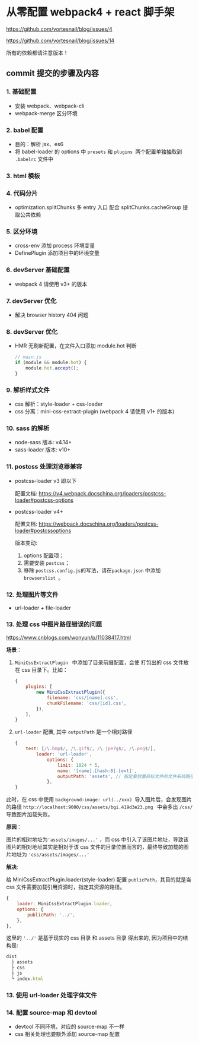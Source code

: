 # 从零配置 webpack4 + react 脚手架

https://github.com/vortesnail/blog/issues/4

https://github.com/vortesnail/blog/issues/14

所有的依赖都请注意版本！

## commit 提交的步骤及内容

### 1. 基础配置

-   安装 webpack、webpack-cli
-   webpack-merge 区分环境

### 2. babel 配置

-   目的：解析 jsx、es6
-   将 babel-loader 的 options 中 `presets` 和 `plugins `两个配置单独抽取到 `.babelrc` 文件中

### 3. html 模板

### 4. 代码分片

-   optimization.splitChunks
    多 entry 入口 配合 splitChunks.cacheGroup 提取公共依赖

### 5. 区分环境

-   cross-env 添加 process 环境变量
-   DefinePlugin 添加项目中的环境变量

### 6. devServer 基础配置

-   webpack 4 请使用 v3+ 的版本

### 7. devServer 优化

-   解决 browser history 404 问题

### 8. devServer 优化

-   HMR 无刷新配置，在文件入口添加 module.hot 判断

    ```js
    // main.js
    if (module && module.hot) {
        module.hot.accept();
    }
    ```

### 9. 解析样式文件

-   css 解析：style-loader + css-loader
-   css 分离：mini-css-extract-plugin (webpack 4 请使用 v1+ 的版本)

### 10. sass 的解析

-   node-sass 版本: v4.14+
-   sass-loader 版本: v10+

### 11. postcss 处理浏览器兼容

-   postcss-loader v3 即以下

    配置文档: https://v4.webpack.docschina.org/loaders/postcss-loader#postcss-options

-   postcss-loader v4+

    配置文档: https://webpack.docschina.org/loaders/postcss-loader#postcssoptions

    版本变动:

    1. options 配置项；
    2. 需要安装 `postcss`；
    3. 移除 `postcss.config.js`的写法，请在`package.json` 中添加 `browserslist `。

### 12. 处理图片等文件

-   url-loader + file-loader

### 13. 处理 css 中图片路径错误的问题

https://www.cnblogs.com/wonyun/p/11038417.html

**场景**：

1. `MiniCssExtractPlugin ` 中添加了目录前缀配置，会使 打包出的 css 文件放在 css 目录下。比如：

    ```js
    {
    	plugins: [
            new MiniCssExtractPlugin({
                filename: 'css/[name].css',
                chunkFilename: 'css/[id].css',
            }),
        ],
    }
    ```

2. `url-loader` 配置, 其中 `outputPath` 是一个相对路径

    ```js
    {
        test: [/\.bmp$/, /\.gif$/, /\.jpe?g$/, /\.png$/],
            loader: 'url-loader',
                options: {
                    limit: 1024 * 5,
                    name: '[name].[hash:8].[ext]',
                    outputPath: 'assets', // 指定要放置目标文件的文件系统路径, 即 'dist' 目录下的路径
                },
    }
    ```

此时，在 css 中使用 `background-image: url(../xxx) `导入图片后，会发现图片的路径 `http://localhost:9000/css/assets/bgi.419d3e23.png ` 中会多出 `/css/` 导致图片加载失败。

**原因**：

图片的相对地址为`'assets/images/...'` ，而 css 中引入了该图片地址，导致该图片的相对地址其实是相对于该 css 文件的目录位置而言的，最终导致加载的图片地址为 `'css/assets/images/...'`

**解决**:

给 MiniCssExtractPlugin.loader(style-loader) 配置 `publicPath`，其目的就是当 css 文件需要加载引用资源时，指定其资源的路径。

```js
{
    loader: MiniCssExtractPlugin.loader,
    options: {
        publicPath: '../',
    },
},
```

这里的 `'../'` 是基于现实的 css 目录 和 assets 目录 得出来的, 因为项目中的结构是:

```js
dist
  ├ assets
  ├ css
  ├ js
  └ index.html
```

### 13. 使用 url-loader 处理字体文件

### 14. 配置 source-map 和 devtool

-   devtool 不同环境，对应的 source-map 不一样
-   css 相关处理也要额外添加 source-map 配置
